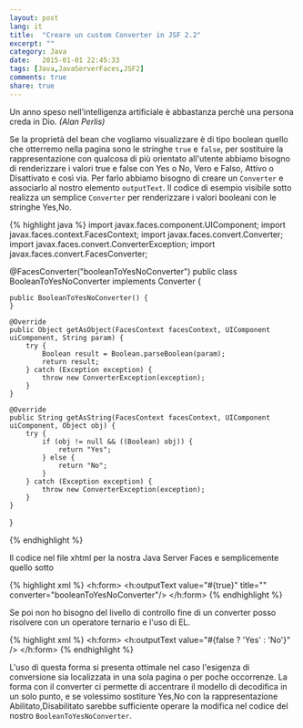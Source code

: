 ```yaml
---
layout: post
lang: it
title:  "Creare un custom Converter in JSF 2.2"
excerpt: ""
category: Java
date:   2015-01-01 22:45:33
tags: [Java,JavaServerFaces,JSF2]
comments: true
share: true
---
```


Un anno speso nell'intelligenza artificiale è abbastanza perchè una persona creda in Dio.
*(Alan Perlis)*

Se la proprietà del bean che vogliamo visualizzare è di tipo boolean quello che otterremo nella pagina sono le stringhe `true` e `false`, per 
sostituire la rappresentazione con qualcosa di più orientato all'utente abbiamo bisogno di renderizzare i valori true e false con Yes o No, 
Vero e Falso, Attivo o Disattivato e così via. Per farlo abbiamo bisogno di creare un `Converter` e associarlo al nostro elemento `outputText`.
Il codice di esempio visibile sotto realizza un semplice `Converter` per renderizzare i valori booleani con le stringhe Yes,No.


{% highlight java %}
import javax.faces.component.UIComponent;
import javax.faces.context.FacesContext;
import javax.faces.convert.Converter;
import javax.faces.convert.ConverterException;
import javax.faces.convert.FacesConverter;

@FacesConverter("booleanToYesNoConverter")
public class BooleanToYesNoConverter implements Converter {

    public BooleanToYesNoConverter() {
    }

    @Override
    public Object getAsObject(FacesContext facesContext, UIComponent uiComponent, String param) {
        try {
            Boolean result = Boolean.parseBoolean(param);
            return result;
        } catch (Exception exception) {
            throw new ConverterException(exception);
        }
    }

    @Override
    public String getAsString(FacesContext facesContext, UIComponent uiComponent, Object obj) {
        try {
            if (obj != null && ((Boolean) obj)) {
                return "Yes";
            } else {
                return "No";
            }
        } catch (Exception exception) {
            throw new ConverterException(exception);
        }
    }
}

{% endhighlight %}

Il codice nel file xhtml per la nostra Java Server Faces e semplicemente quello sotto

{% highlight xml %}
<h:form>
   <h:outputText value="#{true}" title="" converter="booleanToYesNoConverter"/>
</h:form>
{% endhighlight %}

Se poi non ho bisogno del livello di controllo fine di un converter posso risolvere con un operatore ternario e l'uso di EL.

{% highlight xml %}
<h:form>
   <h:outputText value="#{false ? 'Yes' : 'No'}" />
</h:form>
{% endhighlight %}

L'uso di questa forma si presenta ottimale nel caso l'esigenza di conversione sia localizzata in una sola pagina o per poche occorrenze.
La forma con il converter ci permette di accentrare il modello di decodifica in un solo punto, e se volessimo sostiture Yes,No con la rappresentazione Abilitato,Disabilitato sarebbe sufficiente operare la modifica nel codice del nostro `BooleanToYesNoConverter`.



